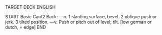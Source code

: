 TARGET DECK
ENGLISH

START
Basic
Cant2
Back: —n. 1 slanting surface, bevel. 2 oblique push or jerk. 3 tilted position. —v. Push or pitch out of level; tilt. [low german or dutch, = edge]
END
